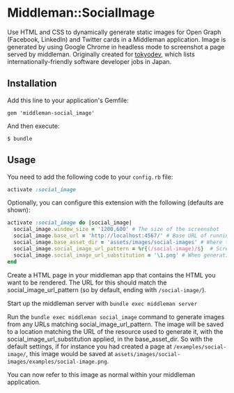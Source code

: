 # Middleman::SocialImage

Use HTML and CSS to dynamically generate static images for Open Graph (Facebook, LinkedIn) and Twitter cards in a Middleman application. Image is generated by using Google Chrome in headless mode to screenshot a page served by middleman. Originally created for [tokyodev](https://www.tokyodev.com/), which lists internationally-friendly software developer jobs in Japan.

## Installation

Add this line to your application's Gemfile:

    gem 'middleman-social_image'

And then execute:

    $ bundle

## Usage

You need to add the following code to your ```config.rb``` file:

```ruby
activate :social_image
```

Optionally, you can configure this extension with the following (defaults are shown):

```ruby
activate :social_image do |social_image|
  social_image.window_size = '1200,600' # The size of the screenshot
  social_image.base_url = 'http://localhost:4567/' # Base URL of running middleman server
  social_image.base_asset_dir = 'assets/images/social-images' # Where to save the generated images
  social_image.social_image_url_pattern = %r{(/social-image)/$}  # Screenshot URLs matching this pattern
  social_image.social_image_url_substitution = '\1.png' # When generating screenshots, replace URLs matching social_image_url_pattern with this
end
```

Create a HTML page in your middleman app that contains the HTML you want to be rendered. The URL for this should match the social_image_url_pattern (so by default, ending with `/social-image/`).

Start up the middleman server with `bundle exec middleman server`

Run the `bundle exec middleman social_image` command to generate images from any URLs matching social_image_url_pattern. The image will be saved to a location matching the URL of the resource used to generate it, with the social_image_url_substitution applied, in the base_asset_dir. So with the default settings, if for instance you had created a page at `/examples/social-image/`, this image would be saved at `assets/images/social-images/examples/social-image.png`.

You can now refer to this image as normal within your middleman application.
